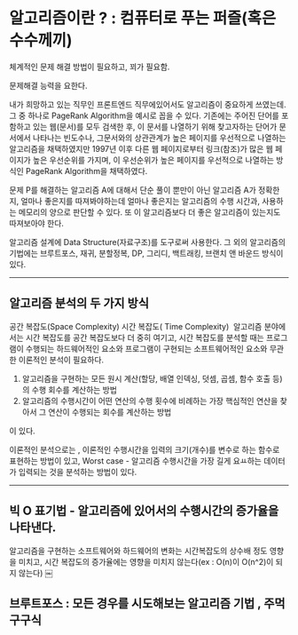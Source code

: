 # 알고리즘이란 ? : 컴퓨터로 푸는 퍼즐(혹은 수수께끼)
체계적인 문제 해결 방법이 필요하고, 꾀가 필요함.

문제해결 능력을 요한다.

내가 희망하고 있는 직무인 프론트엔드 직무에있어서도 알고리즘이 
중요하게 쓰였는데. 그 중 하나로 PageRank Algorithm을 예시로 꼽을 수 있다.
기존에는 주어진 단어를 포함하고 있는 웹(문서)를 모두 검색한 후, 이 문서를 나열하기 위해
찾고자하는 단어가 문서에서 나타나는 빈도수나, 그문서와의 상관관계가 높은 페이지를 우선적으로 
나열하는 알고리즘을 채택하였지만
1997년 이후 다른 웹 페이지로부터 링크(참조)가 많은 웹 페이지가 높은 우선순위를 가지며,
이 우선순위가 높은 페이지를 우선적으로 나열하는 방식인 PageRank Algorithm을 채택하였다.

문제 P를 해결하는 알고리즘 A에 대해서 단순 풀이 뿐만이 아닌 알고리즘 A가 정확한지,
얼마나 좋은지를 따져봐야하는데 얼마나 좋은지는 알고리즘의 수행 시간과, 사용하는 메모리의
양으로 판단할 수 있다. 또 이 알고리즘보다 더 좋은 알고리즘이 있는지도 따져보아야 한다.

알고리즘 설계에 Data Structure(자료구조)를 도구로써 사용한다.
그 외의 알고리즘의 기법에는 브루트포스, 재귀, 분할정복, DP, 그리디, 백트래킹, 브랜치 앤 바운드
방식이 있다.

---------------------------------------------------------------------------------

## 알고리즘 분석의 두 가지 방식
공간 복잡도(Space Complexity)
시간 복잡도( Time Complexity)  알고리즘 분야에서는 시간 복잡도를 공간 복잡도보다 더 중히 여기고,
시간 복잡도를 분석할 때는 프로그램이 수행되는 하드웨어적인 요소와 프로그램이 구현되는 
소프트웨어적인 요소와 무관한 이론적인 분석이 필요하다.

1. 알고리즘을 구현하는 모든 원시 계산(할당, 배열 인덱싱, 덧셈, 곱셈, 함수 호출 등) 의 수행 회수를 계산하는 방법
2. 알고리즘의 수행시간이 어떤 연산의 수행 횟수에 비례하는 가장 핵심적인 연산을 찾아서 그 연산이 수행되는 회수를 계산하는 방법

이 있다.

이론적인 분석으로는 , 
이론적인 수행시간을 입력의 크기(개수)를 변수로 하는 함수로 표현하는 방법이 있고,
Worst case - 알고리즘 수행시간을 가장 길게 요ㅛ하는 데이터가 입력되는 것을 분석하는 
방법이 있다.

---------------------------------------------------------------------------------------

## 빅 O 표기법 - 알고리즘에 있어서의 수행시간의 증가율을 나타낸다.
알고리즘을 구현하는 소프트웨어와 하드웨어의 변화는 시간복잡도의 상수배 정도 영향을 
미치고, 시간 복잡도의 증가율에는 영향을 미치지 않는다(ex : O(n)이 O(n^2)이 되지 않는다)
￼


## 브루트포스 : 모든 경우를 시도해보는 알고리즘 기법 , 주먹구구식 
